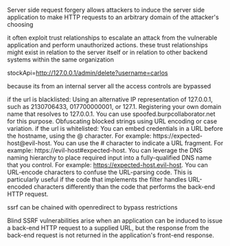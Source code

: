 Server side request forgery allows attackers to induce the server side application to make HTTP requests to an arbitrary domain of the attacker's choosing

it often exploit trust relationships to escalate an attack from the vulnerable application and perform unauthorized actions. these trust relationships might exist in relation to the server itself or in relation to other backend systems within the same organization

stockApi=http://127.0.0.1/admin/delete?username=carlos

because its from an internal server all the access controls are bypassed

if the url is blacklisted:
    Using an alternative IP representation of 127.0.0.1, such as 2130706433, 017700000001, or 127.1.
    Registering your own domain name that resolves to 127.0.0.1. You can use spoofed.burpcollaborator.net for this purpose.
    Obfuscating blocked strings using URL encoding or case variation.
if the url is whitelisted:
 You can embed credentials in a URL before the hostname, using the @ character. For example: https://expected-host@evil-host.
You can use the # character to indicate a URL fragment. For example: https://evil-host#expected-host.
You can leverage the DNS naming hierarchy to place required input into a fully-qualified DNS name that you control. For example: https://expected-host.evil-host.
You can URL-encode characters to confuse the URL-parsing code. This is particularly useful if the code that implements the filter handles URL-encoded characters differently than the code that performs the back-end HTTP request. 

ssrf can be chained with openredirect to bypass restrictions

Blind SSRF vulnerabilities arise when an application can be induced to issue a back-end HTTP request to a supplied URL, but the response from the back-end request is not returned in the application's front-end response.

